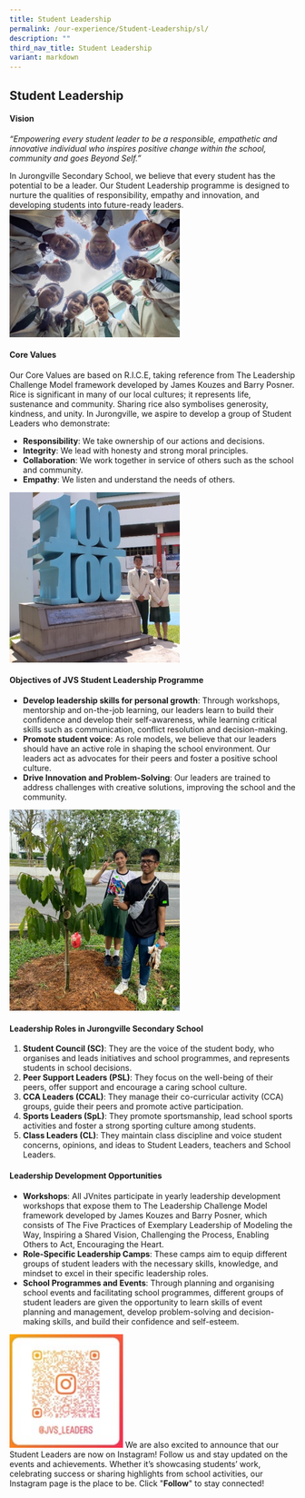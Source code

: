 ```yaml
---
title: Student Leadership
permalink: /our-experience/Student-Leadership/sl/
description: ""
third_nav_title: Student Leadership
variant: markdown
---
```

## Student Leadership

#### Vision
*“Empowering every student leader to be a responsible, empathetic and innovative individual who inspires positive change within the school, community and goes Beyond Self.”*

In Jurongville Secondary School, we believe that every student has the potential to be a leader. Our Student Leadership programme is designed to nurture the qualities of responsibility, empathy and innovation, and developing students into future-ready leaders.
<img style="width:300px" src="/images/2024_StudentLeadership_P1.jpg">

#### Core Values
Our Core Values are based on R.I.C.E, taking reference from The Leadership Challenge Model framework developed by James Kouzes and Barry Posner. Rice is significant in many of our local cultures; it represents life, sustenance and community. Sharing rice also symbolises generosity, kindness, and unity. In Jurongville, we aspire to develop a group of Student Leaders who demonstrate:
* **Responsibility**: We take ownership of our actions and decisions.
* **Integrity**: We lead with honesty and strong moral principles.
* **Collaboration**: We work together in service of others such as the school and community. 
* **Empathy**: We listen and understand the needs of others.
<img style="width:300px" src="/images/2024_StudentLeadership_P2.jpg">

#### Objectives of JVS Student Leadership Programme
* **Develop leadership skills for personal growth**: Through workshops, mentorship and on-the-job learning, our leaders learn to build their confidence and develop their self-awareness, while learning critical skills such as communication, conflict resolution and decision-making.
* **Promote student voice**: As role models, we believe that our leaders should have an active role in shaping the school environment. Our leaders act as advocates for their peers and foster a positive school culture. 
* **Drive Innovation and Problem-Solving**: Our leaders are trained to address challenges with creative solutions, improving the school and the community.
<img style="width:300px" src="/images/2024_StudentLeadership_P3.jpg">

#### Leadership Roles in Jurongville Secondary School
1. **Student Council (SC)**: They are the voice of the student body, who organises and leads initiatives and school programmes, and represents students in school decisions.
2. **Peer Support Leaders (PSL)**: They focus on the well-being of their peers, offer support and encourage a caring school culture.
3. **CCA Leaders (CCAL)**: They manage their co-curricular activity (CCA) groups, guide their peers and promote active participation.
4. **Sports Leaders (SpL)**: They promote sportsmanship, lead school sports activities and foster a strong sporting culture among students.
5. **Class Leaders (CL)**: They maintain class discipline and voice student concerns, opinions, and ideas to Student Leaders, teachers and School Leaders.

#### Leadership Development Opportunities
* **Workshops**: All JVnites participate in yearly leadership development workshops that expose them to The Leadership Challenge Model framework developed by James Kouzes and Barry Posner, which consists of The Five Practices of Exemplary Leadership of Modeling the Way, Inspiring a Shared Vision, Challenging the Process, Enabling Others to Act, Encouraging the Heart.
* **Role-Specific Leadership Camps**: These camps aim to equip different groups of student leaders with the necessary skills, knowledge, and mindset to excel in their specific leadership roles. 
* **School Programmes and Events**: Through planning and organising school events and facilitating school programmes, different groups of student leaders are given the opportunity to learn skills of event planning and management, develop problem-solving and decision-making skills, and build their confidence and self-esteem.
<img style="width:200px" src="/images/2024_StudentLeadership_P4.jpg">
We are also excited to announce that our Student Leaders are now on Instagram! Follow us and stay updated on the events and achievements. Whether it’s showcasing students’ work, celebrating success or sharing highlights from school activities, our Instagram page is the place to be.
Click "<b>Follow</b>" to stay connected!